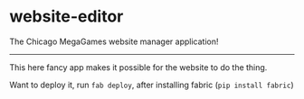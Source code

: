# website-editor

The Chicago MegaGames website manager application!

----

This here fancy app makes it possible for the website to do the thing.

Want to deploy it, run `fab deploy`, after installing fabric (`pip install
fabric`)

